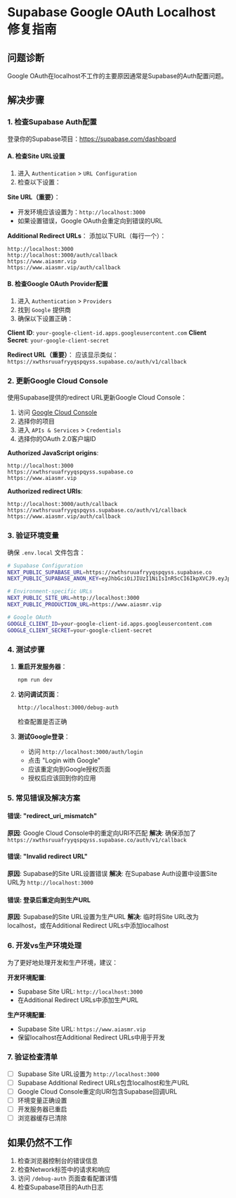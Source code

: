 # Supabase Google OAuth Localhost 修复指南

## 问题诊断

Google OAuth在localhost不工作的主要原因通常是Supabase的Auth配置问题。

## 解决步骤

### 1. 检查Supabase Auth配置

登录你的Supabase项目：https://supabase.com/dashboard

#### A. 检查Site URL设置
1. 进入 `Authentication` > `URL Configuration`
2. 检查以下设置：

**Site URL（重要）**：
- 开发环境应该设置为：`http://localhost:3000`
- 如果设置错误，Google OAuth会重定向到错误的URL

**Additional Redirect URLs**：
添加以下URL（每行一个）：
```
http://localhost:3000
http://localhost:3000/auth/callback
https://www.aiasmr.vip
https://www.aiasmr.vip/auth/callback
```

#### B. 检查Google OAuth Provider配置
1. 进入 `Authentication` > `Providers`
2. 找到 `Google` 提供商
3. 确保以下设置正确：

**Client ID**: `your-google-client-id.apps.googleusercontent.com`
**Client Secret**: `your-google-client-secret`

**Redirect URL（重要）**：
应该显示类似：`https://xwthsruuafryyqspqyss.supabase.co/auth/v1/callback`

### 2. 更新Google Cloud Console

使用Supabase提供的redirect URL更新Google Cloud Console：

1. 访问 [Google Cloud Console](https://console.cloud.google.com/)
2. 选择你的项目
3. 进入 `APIs & Services` > `Credentials`
4. 选择你的OAuth 2.0客户端ID

**Authorized JavaScript origins**:
```
http://localhost:3000
https://xwthsruuafryyqspqyss.supabase.co
https://www.aiasmr.vip
```

**Authorized redirect URIs**:
```
http://localhost:3000/auth/callback
https://xwthsruuafryyqspqyss.supabase.co/auth/v1/callback
https://www.aiasmr.vip/auth/callback
```

### 3. 验证环境变量

确保 `.env.local` 文件包含：

```bash
# Supabase Configuration
NEXT_PUBLIC_SUPABASE_URL=https://xwthsruuafryyqspqyss.supabase.co
NEXT_PUBLIC_SUPABASE_ANON_KEY=eyJhbGciOiJIUzI1NiIsInR5cCI6IkpXVCJ9.eyJpc3MiOiJzdXBhYmFzZSIsInJlZiI6Inh3dGhzcnV1YWZyeXlxc3BxeXNzIiwicm9sZSI6ImFub24iLCJpYXQiOjE3NTE5NDE3NzksImV4cCI6MjA2NzUxNzc3OX0.YROJJwApXLOVrhRFEkIHG4RsrqZPuvyaiacP_aQ3oVs

# Environment-specific URLs
NEXT_PUBLIC_SITE_URL=http://localhost:3000
NEXT_PUBLIC_PRODUCTION_URL=https://www.aiasmr.vip

# Google OAuth
GOOGLE_CLIENT_ID=your-google-client-id.apps.googleusercontent.com
GOOGLE_CLIENT_SECRET=your-google-client-secret
```

### 4. 测试步骤

1. **重启开发服务器**：
   ```bash
   npm run dev
   ```

2. **访问调试页面**：
   ```
   http://localhost:3000/debug-auth
   ```
   检查配置是否正确

3. **测试Google登录**：
   - 访问 `http://localhost:3000/auth/login`
   - 点击 "Login with Google"
   - 应该重定向到Google授权页面
   - 授权后应该回到你的应用

### 5. 常见错误及解决方案

#### 错误: "redirect_uri_mismatch"
**原因**: Google Cloud Console中的重定向URI不匹配
**解决**: 确保添加了 `https://xwthsruuafryyqspqyss.supabase.co/auth/v1/callback`

#### 错误: "Invalid redirect URL"
**原因**: Supabase的Site URL设置错误
**解决**: 在Supabase Auth设置中设置Site URL为 `http://localhost:3000`

#### 错误: 登录后重定向到生产URL
**原因**: Supabase的Site URL设置为生产URL
**解决**: 临时将Site URL改为localhost，或在Additional Redirect URLs中添加localhost

### 6. 开发vs生产环境处理

为了更好地处理开发和生产环境，建议：

**开发环境配置**:
- Supabase Site URL: `http://localhost:3000`
- 在Additional Redirect URLs中添加生产URL

**生产环境配置**:
- Supabase Site URL: `https://www.aiasmr.vip`
- 保留localhost在Additional Redirect URLs中用于开发

### 7. 验证检查清单

- [ ] Supabase Site URL设置为 `http://localhost:3000`
- [ ] Supabase Additional Redirect URLs包含localhost和生产URL
- [ ] Google Cloud Console重定向URI包含Supabase回调URL
- [ ] 环境变量正确设置
- [ ] 开发服务器已重启
- [ ] 浏览器缓存已清除

## 如果仍然不工作

1. 检查浏览器控制台的错误信息
2. 检查Network标签中的请求和响应
3. 访问 `/debug-auth` 页面查看配置详情
4. 检查Supabase项目的Auth日志